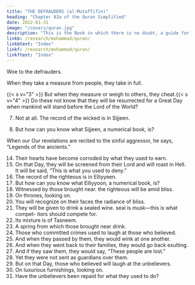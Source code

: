```yaml
---
title: "THE DEFRAUDERS (al-Mutaffifin)"
heading: "Chapter 83a of the Quran Simplified"
date: 2022-01-31
image: "/covers/quran.jpg"
description: "This is the Book in which there is no doubt, a guide for the righteous."
linkb: /research/mohammad/quran/
linkbtext: "Index"
linkf: /research/mohammad/quran/
linkftext: "Index"
---
```



Woe to the defrauders. 

When they take a measure from people, they take in full.

{{< s v="3" >}}  But when they measure or weigh to others, they cheat.{{< s v="4" >}}  Do these not know that they will be resurrected for a Great Day when mankind will stand before the Lord of the World?

7. Not at all. The record of the wicked is in Sijjeen.

8. But how can you know what Sijjeen, a numerical book, is?

When our Our revelations are recited to the sinful aggressor, he says, “Legends of the ancients.”

14. Their hearts have become corroded by what they used to earn.
15. On that Day, they will be screened from their Lord and will roast in Hell.
It will be said, “This is what you used to deny.”
18. The record of the righteous is in Elliyyeen.
19. But how can you know what Elliyyoon, a numerical book, is?
21. Witnessed by those brought near. the righteous will be amid bliss.
23. On thrones, looking on.
24. You will recognize on their faces the radiance of bliss.
25. They will be given to drink a sealed wine.
seal is musk—this is what compet-
itors should compete for.
27. Its mixture is of Tasneem.
28. A spring from which those brought near drink.
29. Those who committed crimes used to
laugh at those who believed.
30. And when they passed by them, they would wink at one another.
31. And when they went back to their families, they would go back exulting.
32. And if they saw them, they would say, “These people are lost.”
33. Yet they were not sent as guardians over them.
34. But on that Day, those who believed will laugh at the unbelievers.
35. On luxurious furnishings, looking on. 
36. Have the unbelievers been repaid for what they used to do?
